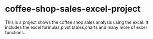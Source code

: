 # coffee-shop-sales-excel-project

This is a project shows the coffee shop sales analysis using the excel.
It includes the excel formulas,pivot tables,charts and many more of excel functions.
